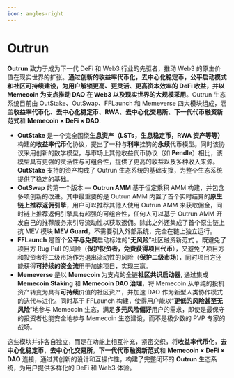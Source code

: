 ```yaml
---
icon: angles-right
---
```


# Outrun

**Outrun** 致力于成为下一代 DeFi 和 Web3 行业的先驱者，推动 Web3 的原生价值在现实世界的扩张。**通过创新的收益率代币化，去中心化稳定币，公平启动模式和社区可持续建设，为用户解锁更高、更灵活、更高资本效率的 DeFi 收益，并以 Memecoin 为支点推动 DAO 在 Web3 以及现实世界的大规模采用**。Outrun 生态系统目前由 OutStake、OutSwap、FFLaunch 和 Memeverse 四大模块组成，涵盖**收益率代币化**、**去中心化稳定币**、**RWA**、**去中心化交易所**、**下一代代币融资新范式**和 **Memecoin × DeFi × DAO**.

* **OutStake** 是一个完全围绕**生息资产（LSTs，生息稳定币，RWA 资产等等）**&#x6784;建的**收益率代币化**协议，提出了一种与**利率**挂钩的**永续**代币模型。同时该协议采用创新的数学模型，与市场上其他收益代币协议（如 **Pendle**）相比，该模型具有更强的灵活性与可组合性，提供了更高的收益以及多种收入来源。**OutStake** 支持的资产构成了 Outrun 生态系统的基础支撑，为整个生态系统提供了稳定的基础。
* **OutSwap** 的第一个版本 — **Outrun AMM** 基于恒定乘积 AMM 构建，并包含多项创新的改进。其中最重要的是 Outrun AMM 内置了首个实时结算的**原生链上推荐返佣引擎**，用户可以推荐其他人使用 Outrun AMM 来获取佣金，同时链上推荐返佣引擎具有超强的可组合性，任何人可以基于 Outrun AMM 开发自己的推荐服务来引导流动性以获取返佣。除此之外还集成了首个原生链上抗 MEV 模块 **MEV Guard**，不需要引入外部系统，完全在链上独立运行。
* **FFLaunch** 是首个**公平与免费**启动标准的“**无风险**”社区融资新范式 。既避免了项目方 Rug Pull 的风险（**保护投资者，免费获得项目代币**），又避免了项目方和投资者将二级市场作为退出流动性的风险（**保护二级市场**），同时项目方还能获得**可持续的资金流**用于加速项目，实现三赢。
* **Memeverse** 是以 **Memecoin** 为支点的全链**社区共识启动器**, 通过集成 **Memecoin Staking** 和 **Memecoin DAO 治理**，将 Memecoin 从单纯的投机资产转变为具有**可持续**价值的社区资产，并加速 DAO 作为新型人类协作模式的迭代与进化。同时基于 FFLaunch 构建，使得用户能以“**更低的风险甚至无风险**”地参与 Memecoin 生态，满足**多元风险偏好**用户的需求，即使是最保守的投资者也能安全地参与 Memecoin 生态建设，而不是极少数的 PVP 专家的战场。

这些模块并非各自独立，而是在功能上相互补充，紧密交织，将**收益率代币化**，**去中心化稳定币**，**去中心化交易所**，**下一代代币融资新范式**和 **Memecoin × DeFi × DAO** 连接，通过其创新的设计和互操作性，构建了完整闭环的 **Outrun** 生态系统，为用户提供多样化的 DeFi 和 Web3 体验。
